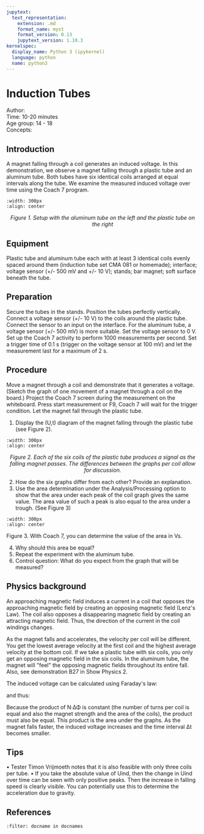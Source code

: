 ```yaml
---
jupytext:
  text_representation:
    extension: .md
    format_name: myst
    format_version: 0.13
    jupytext_version: 1.10.3
kernelspec:
  display_name: Python 3 (ipykernel)
  language: python
  name: python3
---
```


# Induction Tubes


Author:     \
Time:	10-20 minutes \
Age group:	14 - 18 \
Concepts:	

## Introduction
A magnet falling through a coil generates an induced voltage. In this demonstration, we observe a magnet falling through a plastic tube and an aluminum tube. Both tubes have six identical coils arranged at equal intervals along the tube. We examine the measured induced voltage over time using the Coach 7 program.

```{image} demo86_figure1.png
:width: 300px
:align: center
```

<center><i> Figure 1. Setup with the aluminum tube on the left and the plastic tube on the right</center></i>

## Equipment

Plastic tube and aluminum tube each with at least 3 identical coils evenly spaced around them (induction tube set CMA 081 or homemade); interface; voltage sensor (+/- 500 mV and +/- 10 V); stands; bar magnet; soft surface beneath the tube.

## Preparation

Secure the tubes in the stands. Position the tubes perfectly vertically. Connect a voltage sensor (+/- 10 V) to the coils around the plastic tube. Connect the sensor to an input on the interface. For the aluminum tube, a voltage sensor (+/- 500 mV) is more suitable. Set the voltage sensor to 0 V. Set up the Coach 7 activity to perform 1000 measurements per second. Set a trigger time of 0.1 s (trigger on the voltage sensor at 100 mV) and let the measurement last for a maximum of 2 s.

## Procedure

Move a magnet through a coil and demonstrate that it generates a voltage.
(Sketch the graph of one movement of a magnet through a coil on the board.)
Project the Coach 7 screen during the measurement on the whiteboard.
Press start measurement or F9, Coach 7 will wait for the trigger condition. Let the magnet fall through the plastic tube.
1. Display the (U,t) diagram of the magnet falling through the plastic tube (see Figure 2).


```{figure} demo86_figure2.jpg
:width: 300px
:align: center
```

<center><i> Figure 2. Each of the six coils of the plastic tube produces a signal as the falling magnet passes. The differences between the graphs per coil allow for discussion. </center> </i>

2. How do the six graphs differ from each other? Provide an explanation.
3. Use the area determination under the Analysis/Processing option to show that the area under each peak of the coil graph gives the same value. The area value of such a peak is also equal to the area under a trough. (See Figure 3)

```{figure} demo86_figure3.png
:width: 300px
:align: center
```
Figure 3. With Coach 7, you can determine the value of the area in Vs.

4. Why should this area be equal?
5. Repeat the experiment with the aluminum tube.
6. Control question: What do you expect from the graph that will be measured?

## Physics background

An approaching magnetic field induces a current in a coil that opposes the approaching magnetic field by creating an opposing magnetic field (Lenz's Law). The coil also opposes a disappearing magnetic field by creating an attracting magnetic field. Thus, the direction of the current in the coil windings changes.

As the magnet falls and accelerates, the velocity per coil will be different. You get the lowest average velocity at the first coil and the highest average velocity at the bottom coil. If we take a plastic tube with six coils, you only get an opposing magnetic field in the six coils. In the aluminum tube, the magnet will "feel" the opposing magnetic fields throughout its entire fall. Also, see demonstration B27 in Show Physics 2.

The induced voltage can be calculated using Faraday's law:

and thus:

Because the product of N·ΔΦ is constant (the number of turns per coil is equal and also the magnet strength and the area of the coils), the product must also be equal. This product is the area under the graphs. As the magnet falls faster, the induced voltage increases and the time interval Δt becomes smaller.

## Tips
• Tester Timon Vrijmoeth notes that it is also feasible with only three coils per tube.
• If you take the absolute value of Uind, then the change in Uind over time can be seen with only positive peaks. Then the increase in falling speed is clearly visible. You can potentially use this to determine the acceleration due to gravity.

## References

```{bibliography}
:filter: docname in docnames
```